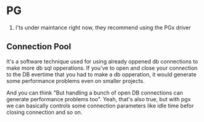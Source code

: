 

# PG
1. I'ts under maintance right now, they recommend using the PGx driver

## Connection Pool
It's a software technique used for using already oppened db connections to make more db sql opperations.
If you've to open and close your connection to the DB evertime that you had to make a db opperation, it would generate
some performance problems even on smaller projects.

And you can think "But handling a bunch of open DB connections can generate performance problems too".
Yeah, that's also true, but with pgx we can basically controls some connection parameters like idle time befor closing connection and so on.
